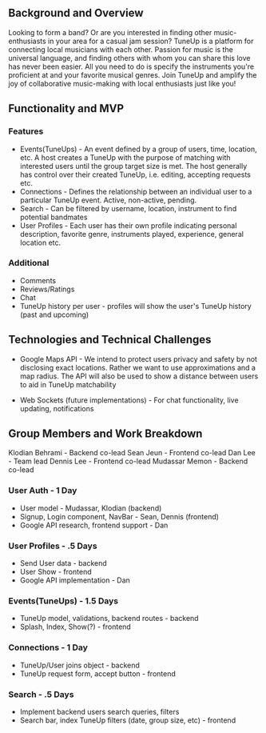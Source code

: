 ## Background and Overview
Looking to form a band? Or are you interested in finding other music-enthusiasts in your area for a casual jam session? TuneUp is a platform for connecting local musicians with each other. Passion for music is the universal language, and finding others with whom you can share this love has never been easier. All you need to do is specify the instruments you're proficient at and your favorite musical genres. Join TuneUp and amplify the joy of collaborative music-making with local enthusiasts just like you!

## Functionality and MVP
### Features
* Events(TuneUps) - An event defined by a group of users, time, location, etc. A host creates a TuneUp with the purpose of matching with interested users until the group target size is met. The host generally has control over their created TuneUp, i.e. editing, accepting requests etc.
* Connections - Defines the relationship between an individual user to a particular TuneUp event. Active, non-active, pending.
* Search - Can be filtered by username, location, instrument to find potential bandmates
* User Profiles - Each user has their own profile indicating personal description, favorite genre, instruments played, experience, general location etc.

### Additional
* Comments
* Reviews/Ratings
* Chat
* TuneUp history per user - profiles will show the user's TuneUp history (past and upcoming)

## Technologies and Technical Challenges
* Google Maps API - We intend to protect users privacy and safety by not disclosing exact locations. Rather we want to use approximations and a map radius. The API will also be used to show a distance between users to aid in TuneUp matchability

* Web Sockets (future implementations) - For chat functionality, live updating, notifications

## Group Members and Work Breakdown

Klodian Behrami - Backend co-lead
Sean Jeun - Frontend co-lead
Dan Lee - Team lead
Dennis Lee - Frontend co-lead
Mudassar Memon - Backend co-lead

### User Auth - 1 Day
* User model - Mudassar, Klodian (backend)
* Signup, Login component, NavBar - Sean, Dennis (frontend)
* Google API research, frontend support - Dan
### User Profiles - .5 Days
* Send User data - backend
* User Show - frontend
* Google API implementation - Dan
### Events(TuneUps) - 1.5 Days
* TuneUp model, validations, backend routes - backend
* Splash, Index, Show(?) - frontend
### Connections - 1 Day
* TuneUp/User joins object - backend
* TuneUp request form, accept button - frontend
### Search - .5 Days
* Implement backend users search queries, filters
* Search bar, index TuneUp filters (date, group size, etc) - frontend